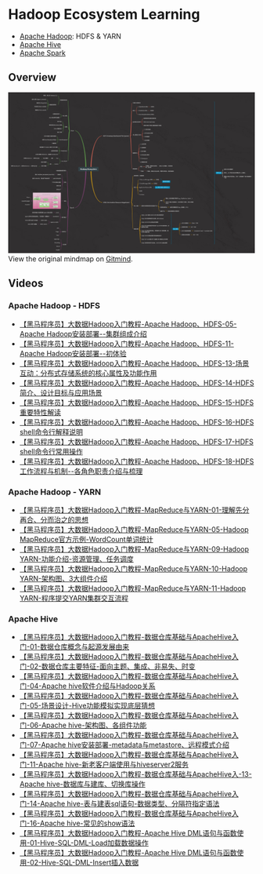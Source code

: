 # Hadoop Ecosystem Learning

- [Apache Hadoop](https://hadoop.apache.org/): HDFS & YARN
- [Apache Hive](https://hive.apache.org/)
- [Apache Spark](https://spark.apache.org/)

## Overview
![](imgs/hadoop-ecosystem.png)
View the original mindmap on [Gitmind](https://gitmind.com/app/docs/mxygow3d).


## Videos

### Apache Hadoop - HDFS
- [【黑马程序员】大数据Hadoop入门教程-Apache Hadoop、HDFS-05-Apache Hadoop安装部署--集群组成介绍](https://www.youtube.com/watch?v=Im_EEtEucE8&list=PLFbd8KZNbe-_hl4cLftTLwA4THNSLhB10&index=24&ab_channel=%E9%BB%91%E9%A9%AC%E7%A8%8B%E5%BA%8F%E5%91%98)
- [【黑马程序员】大数据Hadoop入门教程-Apache Hadoop、HDFS-11-Apache Hadoop安装部署--初体验](https://www.youtube.com/watch?v=AwyDhNm42Ew&list=PLFbd8KZNbe-_hl4cLftTLwA4THNSLhB10&index=30&ab_channel=%E9%BB%91%E9%A9%AC%E7%A8%8B%E5%BA%8F%E5%91%98)
- [【黑马程序员】大数据Hadoop入门教程-Apache Hadoop、HDFS-13-场景互动：分布式存储系统的核心属性及功能作用](https://www.youtube.com/watch?v=j24b_nN0WKo&list=PLFbd8KZNbe-_hl4cLftTLwA4THNSLhB10&index=32&ab_channel=%E9%BB%91%E9%A9%AC%E7%A8%8B%E5%BA%8F%E5%91%98)
- [【黑马程序员】大数据Hadoop入门教程-Apache Hadoop、HDFS-14-HDFS简介、设计目标与应用场景](https://www.youtube.com/watch?v=0gsaxDRXPBg&list=PLFbd8KZNbe-_hl4cLftTLwA4THNSLhB10&index=33&ab_channel=%E9%BB%91%E9%A9%AC%E7%A8%8B%E5%BA%8F%E5%91%98)
- [【黑马程序员】大数据Hadoop入门教程-Apache Hadoop、HDFS-15-HDFS重要特性解读](https://www.youtube.com/watch?v=sUhjlBru0aE&list=PLFbd8KZNbe-_hl4cLftTLwA4THNSLhB10&index=34&ab_channel=%E9%BB%91%E9%A9%AC%E7%A8%8B%E5%BA%8F%E5%91%98)
- [【黑马程序员】大数据Hadoop入门教程-Apache Hadoop、HDFS-16-HDFS shell命令行解释说明](https://www.youtube.com/watch?v=ZhI823V2-Lw&list=PLFbd8KZNbe-_hl4cLftTLwA4THNSLhB10&index=35&ab_channel=%E9%BB%91%E9%A9%AC%E7%A8%8B%E5%BA%8F%E5%91%98)
- [【黑马程序员】大数据Hadoop入门教程-Apache Hadoop、HDFS-17-HDFS shell命令行常用操作](https://www.youtube.com/watch?v=BmOTLPuNpKo&list=PLFbd8KZNbe-_hl4cLftTLwA4THNSLhB10&index=36&ab_channel=%E9%BB%91%E9%A9%AC%E7%A8%8B%E5%BA%8F%E5%91%98)
- [【黑马程序员】大数据Hadoop入门教程-Apache Hadoop、HDFS-18-HDFS工作流程与机制--各角色职责介绍与梳理](https://www.youtube.com/watch?v=O1_LsrxSomg&list=PLFbd8KZNbe-_hl4cLftTLwA4THNSLhB10&index=37&ab_channel=%E9%BB%91%E9%A9%AC%E7%A8%8B%E5%BA%8F%E5%91%98)

### Apache Hadoop - YARN
- [【黑马程序员】大数据Hadoop入门教程-MapReduce与YARN-01-理解先分再合、分而治之的思想](https://www.youtube.com/watch?v=3JAlhOA1XQY&list=PLFbd8KZNbe-_hl4cLftTLwA4THNSLhB10&index=41&ab_channel=%E9%BB%91%E9%A9%AC%E7%A8%8B%E5%BA%8F%E5%91%98)
- [【黑马程序员】大数据Hadoop入门教程-MapReduce与YARN-05-Hadoop MapReduce官方示例-WordCount单词统计](https://www.youtube.com/watch?v=efOF9KEoKvQ&list=PLFbd8KZNbe-_hl4cLftTLwA4THNSLhB10&index=45&ab_channel=%E9%BB%91%E9%A9%AC%E7%A8%8B%E5%BA%8F%E5%91%98)
- [【黑马程序员】大数据Hadoop入门教程-MapReduce与YARN-09-Hadoop YARN-功能介绍-资源管理、任务调度](https://www.youtube.com/watch?v=l6T3QfDlyMA&list=PLFbd8KZNbe-_hl4cLftTLwA4THNSLhB10&index=49&ab_channel=%E9%BB%91%E9%A9%AC%E7%A8%8B%E5%BA%8F%E5%91%98)
- [【黑马程序员】大数据Hadoop入门教程-MapReduce与YARN-10-Hadoop YARN-架构图、3大组件介绍](https://www.youtube.com/watch?v=Hp1NevritI4&list=PLFbd8KZNbe-_hl4cLftTLwA4THNSLhB10&index=50&ab_channel=%E9%BB%91%E9%A9%AC%E7%A8%8B%E5%BA%8F%E5%91%98)
- [【黑马程序员】大数据Hadoop入门教程-MapReduce与YARN-11-Hadoop YARN-程序提交YARN集群交互流程](https://www.youtube.com/watch?v=GWY9jgmTa2Y&list=PLFbd8KZNbe-_hl4cLftTLwA4THNSLhB10&index=51&ab_channel=%E9%BB%91%E9%A9%AC%E7%A8%8B%E5%BA%8F%E5%91%98)

### Apache Hive
- [【黑马程序员】大数据Hadoop入门教程-数据仓库基础与ApacheHive入门-01-数据仓库概念与起源发展由来](https://www.youtube.com/watch?v=nJ5yjD2r0uY&list=PLFbd8KZNbe-_hl4cLftTLwA4THNSLhB10&index=54&ab_channel=%E9%BB%91%E9%A9%AC%E7%A8%8B%E5%BA%8F%E5%91%98)
- [【黑马程序员】大数据Hadoop入门教程-数据仓库基础与ApacheHive入门-02-数据仓库主要特征-面向主题、集成、非易失、时变](https://www.youtube.com/watch?v=HGlqlZLlt7w&list=PLFbd8KZNbe-_hl4cLftTLwA4THNSLhB10&index=55&ab_channel=%E9%BB%91%E9%A9%AC%E7%A8%8B%E5%BA%8F%E5%91%98)
- [【黑马程序员】大数据Hadoop入门教程-数据仓库基础与ApacheHive入门-04-Apache hive软件介绍与Hadoop关系](https://www.youtube.com/watch?v=4x3mrchUbiA&list=PLFbd8KZNbe-_hl4cLftTLwA4THNSLhB10&index=57&ab_channel=%E9%BB%91%E9%A9%AC%E7%A8%8B%E5%BA%8F%E5%91%98)
- [【黑马程序员】大数据Hadoop入门教程-数据仓库基础与ApacheHive入门-05-场景设计-Hive功能模拟实现底层猜想](https://www.youtube.com/watch?v=67KWo-K1mmU&list=PLFbd8KZNbe-_hl4cLftTLwA4THNSLhB10&index=58&ab_channel=%E9%BB%91%E9%A9%AC%E7%A8%8B%E5%BA%8F%E5%91%98)
- [【黑马程序员】大数据Hadoop入门教程-数据仓库基础与ApacheHive入门-06-Apache hive-架构图、各组件功能](https://www.youtube.com/watch?v=NbT4aPwmV_s&list=PLFbd8KZNbe-_hl4cLftTLwA4THNSLhB10&index=59&ab_channel=%E9%BB%91%E9%A9%AC%E7%A8%8B%E5%BA%8F%E5%91%98)
- [【黑马程序员】大数据Hadoop入门教程-数据仓库基础与ApacheHive入门-07-Apache hive安装部署-metadata与metastore、远程模式介绍](https://www.youtube.com/watch?v=fj1EWS8MhZc&list=PLFbd8KZNbe-_hl4cLftTLwA4THNSLhB10&index=60&ab_channel=%E9%BB%91%E9%A9%AC%E7%A8%8B%E5%BA%8F%E5%91%98)
- [【黑马程序员】大数据Hadoop入门教程-数据仓库基础与ApacheHive入门-11-Apache hive-新老客户端使用与hiveserver2服务](https://www.youtube.com/watch?v=1zsQA7amwUo&list=PLFbd8KZNbe-_hl4cLftTLwA4THNSLhB10&index=64&ab_channel=%E9%BB%91%E9%A9%AC%E7%A8%8B%E5%BA%8F%E5%91%98)
- [【黑马程序员】大数据Hadoop入门教程-数据仓库基础与ApacheHive入-13-Apache hive-数据库与建库、切换库操作](https://www.youtube.comwatch?v=50rjRw3my3E&list=PLFbd8KZNbe-_hl4cLftTLwA4THNSLhB10index=66ab_channel=%E9%BB%91%E9%A9%AC%E7%A8%8B%E5%BA%8F%E5%91%98)
- [【黑马程序员】大数据Hadoop入门教程-数据仓库基础与ApacheHive入门-14-Apache hive-表与建表sql语句-数据类型、分隔符指定语法](https://www.youtube.com/watch?v=iJgPqBmhhgM&list=PLFbd8KZNbe-_hl4cLftTLwA4THNSLhB10&index=68&ab_channel=%E9%BB%91%E9%A9%AC%E7%A8%8B%E5%BA%8F%E5%91%98)
- [【黑马程序员】大数据Hadoop入门教程-数据仓库基础与ApacheHive入门-16-Apache hive-常见的show语法](https://www.youtube.com/watch?v=hPrnhWApJkk&list=PLFbd8KZNbe-_hl4cLftTLwA4THNSLhB10&index=69&ab_channel=%E9%BB%91%E9%A9%AC%E7%A8%8B%E5%BA%8F%E5%91%98)
- [【黑马程序员】大数据Hadoop入门教程-Apache Hive DML语句与函数使用-01-Hive-SQL-DML-Load加载数据操作](https://www.youtube.com/watch?v=DSlxybgGFj8&list=PLFbd8KZNbe-_hl4cLftTLwA4THNSLhB10&index=72&ab_channel=%E9%BB%91%E9%A9%AC%E7%A8%8B%E5%BA%8F%E5%91%98)
- [【黑马程序员】大数据Hadoop入门教程-Apache Hive DML语句与函数使用-02-Hive-SQL-DML-Insert插入数据](https://www.youtube.com/watch?v=AzGWohds6yM&list=PLFbd8KZNbe-_hl4cLftTLwA4THNSLhB10&index=73&ab_channel=%E9%BB%91%E9%A9%AC%E7%A8%8B%E5%BA%8F%E5%91%98)
